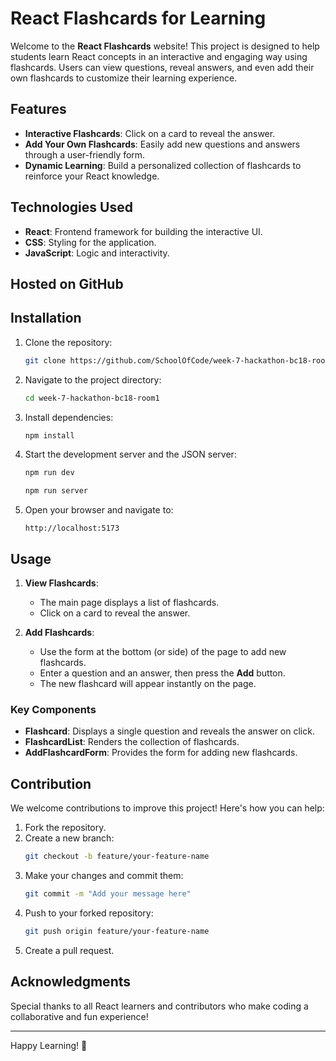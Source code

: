# React Flashcards for Learning

Welcome to the **React Flashcards** website! This project is designed to help students learn React concepts in an interactive and engaging way using flashcards. Users can view questions, reveal answers, and even add their own flashcards to customize their learning experience.

## Features

- **Interactive Flashcards**: Click on a card to reveal the answer.
- **Add Your Own Flashcards**: Easily add new questions and answers through a user-friendly form.
- **Dynamic Learning**: Build a personalized collection of flashcards to reinforce your React knowledge.

## Technologies Used

- **React**: Frontend framework for building the interactive UI.
- **CSS**: Styling for the application.
- **JavaScript**: Logic and interactivity.

## Hosted on GitHub

## Installation

1. Clone the repository:

   ```bash
   git clone https://github.com/SchoolOfCode/week-7-hackathon-bc18-room1
   ```

2. Navigate to the project directory:

   ```bash
   cd week-7-hackathon-bc18-room1
   ```

3. Install dependencies:

   ```bash
   npm install
   ```

4. Start the development server and the JSON server:

   ```bash
   npm run dev
   ```
   ```bash
   npm run server
   ```

5. Open your browser and navigate to:

   ```
   http://localhost:5173
   ```

## Usage

1. **View Flashcards**:

   - The main page displays a list of flashcards.
   - Click on a card to reveal the answer.

2. **Add Flashcards**:
   - Use the form at the bottom (or side) of the page to add new flashcards.
   - Enter a question and an answer, then press the **Add** button.
   - The new flashcard will appear instantly on the page.

### Key Components

- **Flashcard**: Displays a single question and reveals the answer on click.
- **FlashcardList**: Renders the collection of flashcards.
- **AddFlashcardForm**: Provides the form for adding new flashcards.

## Contribution

We welcome contributions to improve this project! Here's how you can help:

1. Fork the repository.
2. Create a new branch:
   ```bash
   git checkout -b feature/your-feature-name
   ```
3. Make your changes and commit them:
   ```bash
   git commit -m "Add your message here"
   ```
4. Push to your forked repository:
   ```bash
   git push origin feature/your-feature-name
   ```
5. Create a pull request.

## Acknowledgments

Special thanks to all React learners and contributors who make coding a collaborative and fun experience!

---

Happy Learning! 🚀
